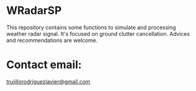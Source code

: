 # WRadarSP
This repository contains some functions to simulate and processing weather radar signal. It's focused on ground clutter cancellation. Advices and recommendations are welcome.

# Contact email:
trujillorodriguezjavier@gmail.com
